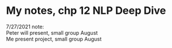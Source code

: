 # My notes, chp 12 NLP Deep Dive  

7/27/2021 note:  
Peter will present, small group August  
Me present project, small group August  

